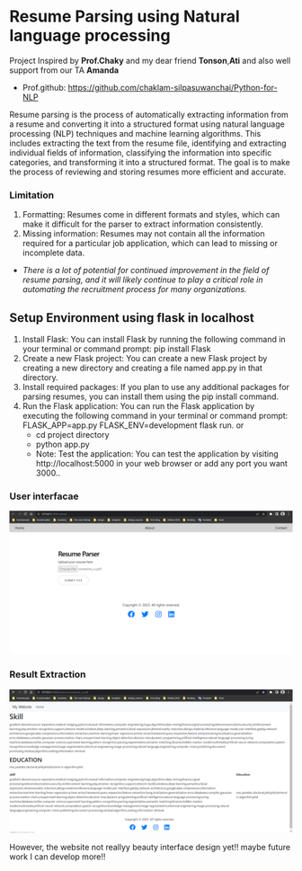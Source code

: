 # Resume Parsing using Natural language processing
Project Inspired by **Prof.Chaky** and my dear friend **Tonson**,**Ati** and also well support from our TA **Amanda**
- Prof.github: https://github.com/chaklam-silpasuwanchai/Python-for-NLP

Resume parsing is the process of automatically extracting information from a resume and converting it into a structured format using natural language processing (NLP) techniques and machine learning algorithms. This includes extracting the text from the resume file, identifying and extracting individual fields of information, classifying the information into specific categories, and transforming it into a structured format. The goal is to make the process of reviewing and storing resumes more efficient and accurate.

### Limitation
1. Formatting: Resumes come in different formats and styles, which can make it difficult for the parser to extract information consistently.
2. Missing information: Resumes may not contain all the information required for a particular job application, which can lead to missing or incomplete data.
- *There is a lot of potential for continued improvement in the field of resume parsing, and it will likely continue to play a critical role in automating the recruitment process for many organizations.*

## Setup Environment using flask in localhost

1. Install Flask: You can install Flask by running the following command in your terminal or command prompt: pip install Flask
2. Create a new Flask project: You can create a new Flask project by creating a new directory and creating a file named app.py in that directory.
3. Install required packages: If you plan to use any additional packages for parsing resumes, you can install them using the pip install command.
4. Run the Flask application: You can run the Flask application by executing the following command in your terminal or command prompt: FLASK_APP=app.py FLASK_ENV=development flask run. or
   - cd project directory
   - python app.py
   - Note: Test the application: You can test the application by visiting http://localhost:5000 in your web browser or add any port you want 3000..
   
   
### User interfacae
   <img src="https://github.com/rambosorn/NLP-Resume-Parsing/blob/main/fig/use_interface.png" alt="Alt text" title="Optional title">
   
### Result Extraction
   <img src="https://github.com/rambosorn/NLP-Resume-Parsing/blob/main/fig/result.png" alt="Alt text" title="Optional title">
   
 However, the website not reallyy beauty interface design yet!! maybe future work I can develop more!!
   




